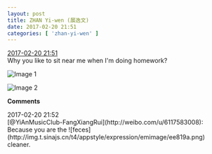 ```yaml
---
layout: post
title: ZHAN Yi-wen (展逸文)
date: 2017-02-20 21:51
categories: [ 'zhan-yi-wen' ]
---
```


<div class="weibo-info">
  <a href="http://weibo.com/6108090526/Ews8YnjgF">2017-02-20 21:51</a>
</div>
Why you like to sit near me when I'm doing homework?

<!-- more -->

![Image 1](http://wx3.sinaimg.cn/mw690/006FmVn8ly1fcx9wo7v3hj30qo0zk0zf.jpg)

![Image 2](http://wx2.sinaimg.cn/mw690/006FmVn8ly1fcx9wmd2ruj30qo0zk0zb.jpg)

**Comments**

<div class="weibo-info">2017-02-20 21:52</div>
[@YiAnMusicClub-FangXiangRui](http://weibo.com/u/6117583008): Because you are the ![feces](http://img.t.sinajs.cn/t4/appstyle/expression/emimage/ee819a.png) cleaner.
